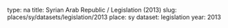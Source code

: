 type: na
title: Syrian Arab Republic / Legislation (2013)
slug: places/sy/datasets/legislation/2013
place: sy
dataset: legislation
year: 2013
